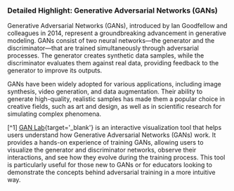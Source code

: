 ### Detailed Highlight: Generative Adversarial Networks (GANs)

Generative Adversarial Networks (GANs), introduced by Ian Goodfellow and colleagues in 2014, represent a groundbreaking advancement in generative modeling. GANs consist of two neural networks—the generator and the discriminator—that are trained simultaneously through adversarial processes. The generator creates synthetic data samples, while the discriminator evaluates them against real data, providing feedback to the generator to improve its outputs.

GANs have been widely adopted for various applications, including image synthesis, video generation, and data augmentation. Their ability to generate high-quality, realistic samples has made them a popular choice in creative fields, such as art and design, as well as in scientific research for simulating complex phenomena.



[^1] [GAN Lab](https://poloclub.github.io/ganlab/){target='_blank'} is an interactive visualization tool that helps users understand how Generative Adversarial Networks (GANs) work. It provides a hands-on experience of training GANs, allowing users to visualize the generator and discriminator networks, observe their interactions, and see how they evolve during the training process. This tool is particularly useful for those new to GANs or for educators looking to demonstrate the concepts behind adversarial training in a more intuitive way.

